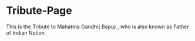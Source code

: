 # Tribute-Page
This is the Tribute to Mahatma Gandhi( Bapu) , who is also known as Father of  Indian Nation 

